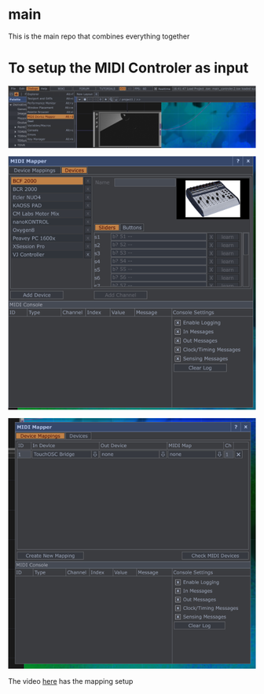 # main
This is the main repo that combines everything together

# To setup the MIDI Controler as input

![Drop down picture](images\Midi-Controler-Drop-Down.png)

![Add device picture](images\Add-Device.png)

![Add mapping picture](images\Device-Mapping.png)

The video [here](https://alltd.org/basic-midi-keyboard-visualisation-touchdesigner-tutorial/) has the mapping setup

